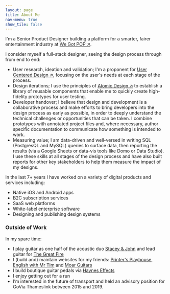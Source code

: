 ```yaml
---
layout: page
title: About Me
nav-menu: true
show_tile: false
---
```


I'm a Senior Product Designer building a platform for a smarter, fairer entertainment industry at <a href="http://www.wegotpop.com">We Got POP ↗</a>.

I consider myself a full-stack designer, seeing the design process through from end to end:

* User research, ideation and validation; I'm a proponent for <a href="https://www.interaction-design.org/literature/topics/user-centered-design">User Centered Design ↗</a>, focusing on the user's needs at each stage of the process.
* Design iterations; I use the principles of <a href="https://bradfrost.com/blog/post/atomic-web-design/">Atomic Design ↗</a> to establish a library of reusable components that enable me to quickly create high-fidelity prototypes for user testing.
* Developer handover; I believe that design and development is a collaborative process and make efforts to bring developers into the design process as early as possible, in order to deeply understand the technical challenges or opportunities that can be taken. I combine prototypes with annotated project files and, where necessary, author specific documentation to communicate how something is intended to work.
* Measuring value; I am data-driven and well-versed in writing SQL (PostgresQL and MySQL) queries to surface data, then reporting the results (via a Google Sheets or data-vis tools like Domo or Data Studio). I use these skills at all stages of the design process and have also built reports for other key stakeholders to help them measure the impact of my designs. 

In the last 7+ years I have worked on a variety of digital products and services including:

* Native iOS and Android apps
* B2C subscription services
* SaaS web platforms 
* White-label enterprise software
* Designing and publishing design systems


  
### Outside of Work
In my spare time:

* I play guitar as one half of the acoustic duo <a href="https://staceyandjohn.co.uk">Stacey & John</a> and lead guitar for <a href="https://thegreatfire.co.uk">The Great Fire</a>
* I (build and) maintain websites for my friends: <a href="http://printersplayhouse.co.uk">Printer's Playhouse</a>, <a href="mrtim.co.uk">English with Mr Tim</a> and <a href="http://moarguitars.com">Moar Guitars</a>
* I build boutique guitar pedals via <a href="http://hayneseffects.com">Haynes Effects</a>
* I enjoy getting out for a run
* I’m interested in the future of transport and held an advisory position for GoVia Thameslink between 2015 and 2019.